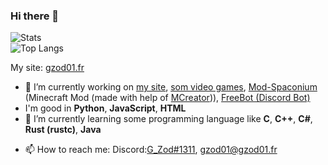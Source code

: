 ### Hi there 👋


![Stats](https://github-readme-stats.vercel.app/api?username=gzod01&show_icons=true)<br>
![Top Langs](https://github-readme-stats.vercel.app/api/top-langs/?username=gzod01&langs_count=8&layout=compact)

My site: <a href="http://gzod01.fr">gzod01.fr</a>

- 🔭 I’m currently working on [my site](https://gzod01.fr), [som video games](https://gzod01.fr/games), <a href="https://github.com/gzod01/Mod-Spaconium">Mod-Spaconium</a> (Minecraft Mod (made with help of <a href="mcreator.net">MCreator</a>)), <a href="https://gzod01.github.io/freebot">FreeBot (Discord Bot)</a>
- I'm good in **Python**, **JavaScript**, **HTML**
- 🌱 I’m currently learning some programming language like **C**, **C++**, **C#**, **Rust (rustc)**, **Java**
<!-- - 👯 I’m looking to collaborate on ...
- 🤔 I’m looking for help with ...
- 💬 Ask me about ... -->
- 📫 How to reach me: Discord:<a href="https://discord.com/users/690103250636243068">G_Zod#1311</a>, <a href="mailto:gzod01@gzod01.fr">gzod01@gzod01.fr</a>
<!-- - 😄 Pronouns: ...
- ⚡ Fun fact: ... -->
